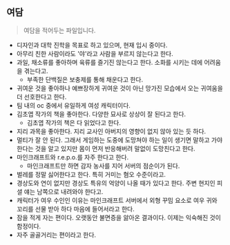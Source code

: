 ## 여담
> 여담을 적어두는 파일입니다.

- 디자인과 대학 진학을 목표로 하고 있으며, 현재 입시 중이다.
- 아무리 친한 사람이라도 '야'라고 사람을 부르지 않는다고 한다.
- 과일, 채소류를 좋아하며 육류를 즐기진 않는다고 한다. 소화를 시키는 데에 어려움을 겪는다고.
	- 부족한 단백질은 보충제를 통해 채운다고 한다.
- 귀여운 것을 좋아하나 예쁘장하게 귀여운 것이 아닌 망가진 모습에서 오는 귀여움을 더 선호한다고 한다.
- 팀 내의 oc 중에서 유일하게 여성 캐릭터이다.
- 김초엽 작가의 책을 좋아한다. 다양한 묘사로 상상이 잘 된다고 한다.
	- 김초엽 작가의 책은 다 읽었다고 한다.
- 지리 과목을 좋아한다. 지리 교사인 아버지의 영향이 없지 않아 있는 듯 하다.
- 멀티가 잘 안 된다. 그래서 게임하는 도중에 도망쳐야 하는 일이 생기면 말하고 가야 한다는 것을 알고 있지만 몸이 먼저 반응해버려 말없이 도망친다고 한다.
- 마인크래프트와 r.e.p.o.를 자주 한다고 한다.
	- 마인크래프트만 하면 감자 농사를 지어 서버의 점순이가 된다.
- 벌레를 정말 싫어한다고 한다. 특히 거미는 혐오 수준이라고.
- 경상도와 연이 없지만 경상도 특유의 억양이 나올 때가 있다고 한다. 주변 현지인 피셜 얘는 남쪽으로 내려와야 한다고.
- 캐릭터가 여우 수인인 이유는 마인크래프트 서버에서 외형 꾸밈 요소로 여우 귀와 꼬리를 선물 받아 하다 마음에 들어서라고 한다.
- 잠을 적게 자는 편이다. 오랫동안 불면증을 앓아온 결과이다. 이제는 익숙해진 것이 함정이다.
- 자주 골골거리는 편이라고 한다.
